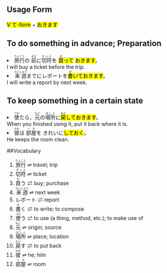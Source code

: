 
## Usage Form 

<div class="card"><mark class="light_green">V て-form</mark> + <mark class="light_pink">おきます</mark></div>

## To do something in advance; Preparation 

<div class="grid-container"><div class="grid-item"> <li> <ruby>旅行<rp>（</rp><rt>りょこう</rt><rp>）</rp></ruby>の <ruby>前<rp>（</rp><rt>まえ</rt><rp>）</rp></ruby>に<ruby>切符<rp>（</rp><rt>きっぷ</rt><rp>）</rp></ruby>を <mark class="light_green"><ruby>買<rp>（</rp><rt>か</rt><rp>）</rp></ruby>って</mark> <mark class="light_pink">おきます</mark>。 </li> </div><div class="grid-item"> I will buy a ticket before the trip. </div></div>
<div class="grid-container"><div class="grid-item"> <li> <ruby>来週<rp>（</rp><rt>らいしゅう</rt><rp>）</rp></ruby>までにレポートを<mark class="light_green"><ruby>書<rp>（</rp><rt>か</rt><rp>）</rp></ruby>いて</mark><mark class="light_pink">おきます</mark>。 </li> </div><div class="grid-item"> I will write a report by next week. </div></div>

## To keep something in a certain state 
<div class="grid-container"><div class="grid-item"> <li> <ruby>使<rp>（</rp><rt>つか</rt><rp>）</rp></ruby>たら、<ruby>元<rp>（</rp><rt>もと</rt><rp>）</rp></ruby>の<ruby>場所<rp>（</rp><rt>ばしょ</rt><rp>）</rp></ruby>に<mark class="light_green"><ruby>戻<rp>（</rp><rt>もど</rt><rp>）</rp></ruby>して</mark><mark class="light_pink">おきます</mark>。 </li> </div><div class="grid-item"> When you finished using it, put it back where it is. </div></div>
<div class="grid-container"><div class="grid-item"> <li> <ruby>彼<rp>（</rp><rt>かれ</rt><rp>）</rp></ruby>は <ruby>部屋<rp>（</rp><rt>へや</rt><rp>）</rp></ruby>を きれいに<mark class="light_green">して</mark><mark class="light_pink">おく</mark>。 </li> </div><div class="grid-item"> He keeps the room clean. </div></div>

##Vocabulary
<ol><li><ruby>旅行<rp>（</rp><rt>りょこう</rt><rp>）</rp></ruby>  ⇌  travel; trip</li><li><ruby>切符<rp>（</rp><rt>きっぷ</rt><rp>）</rp></ruby>  ⇌  ticket​</li><li><ruby>買<rp>（</rp><rt>か</rt><rp>）</rp></ruby>う  ⇌  buy; purchase</li><li><ruby>来週<rp>（</rp><rt>らいしゅう</rt><rp>）</rp></ruby>  ⇌  next week​</li><li>レポート  ⇌  report</li><li><ruby>書<rp>（</rp><rt>か</rt><rp>）</rp></ruby>く  ⇌  to write; to compose</li><li><ruby>使<rp>（</rp><rt>つか</rt><rp>）</rp></ruby>う  ⇌  to use (a thing, method, etc.); to make use of</li><li><ruby>元<rp>（</rp><rt>もと</rt><rp>）</rp></ruby>  ⇌  origin; source</li><li><ruby>場所<rp>（</rp><rt>ばしょ</rt><rp>）</rp></ruby>  ⇌  place; location</li><li><ruby>戻<rp>（</rp><rt>もど</rt><rp>）</rp></ruby>す  ⇌  to put back</li><li><ruby>彼<rp>（</rp><rt>かれ</rt><rp>）</rp></ruby>  ⇌  he; him</li><li><ruby>部屋<rp>（</rp><rt>へや</rt><rp>）</rp></ruby>  ⇌  room</li></ol>